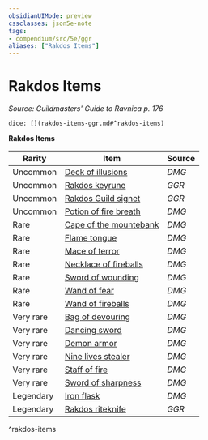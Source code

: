 ```yaml
---
obsidianUIMode: preview
cssclasses: json5e-note
tags:
- compendium/src/5e/ggr
aliases: ["Rakdos Items"]
---
```

# Rakdos Items
*Source: Guildmasters' Guide to Ravnica p. 176* 

`dice: [](rakdos-items-ggr.md#^rakdos-items)`

**Rakdos Items**

| Rarity | Item | Source |
|--------|------|--------|
| Uncommon | [Deck of illusions](/3-Mechanics/CLI/items/deck-of-illusions.md) | *DMG* |
| Uncommon | [Rakdos keyrune](/3-Mechanics/CLI/items/rakdos-keyrune-ggr.md) | *GGR* |
| Uncommon | [Rakdos Guild signet](/3-Mechanics/CLI/items/rakdos-guild-signet-ggr.md) | *GGR* |
| Uncommon | [Potion of fire breath](/3-Mechanics/CLI/items/potion-of-fire-breath.md) | *DMG* |
| Rare | [Cape of the mountebank](/3-Mechanics/CLI/items/cape-of-the-mountebank.md) | *DMG* |
| Rare | [Flame tongue](/3-Mechanics/CLI/items/flame-tongue.md) | *DMG* |
| Rare | [Mace of terror](/3-Mechanics/CLI/items/mace-of-terror.md) | *DMG* |
| Rare | [Necklace of fireballs](/3-Mechanics/CLI/items/necklace-of-fireballs.md) | *DMG* |
| Rare | [Sword of wounding](/3-Mechanics/CLI/items/sword-of-wounding.md) | *DMG* |
| Rare | [Wand of fear](/3-Mechanics/CLI/items/wand-of-fear.md) | *DMG* |
| Rare | [Wand of fireballs](/3-Mechanics/CLI/items/wand-of-fireballs.md) | *DMG* |
| Very rare | [Bag of devouring](/3-Mechanics/CLI/items/bag-of-devouring.md) | *DMG* |
| Very rare | [Dancing sword](/3-Mechanics/CLI/items/dancing-sword.md) | *DMG* |
| Very rare | [Demon armor](/3-Mechanics/CLI/items/demon-armor.md) | *DMG* |
| Very rare | [Nine lives stealer](/3-Mechanics/CLI/items/nine-lives-stealer.md) | *DMG* |
| Very rare | [Staff of fire](/3-Mechanics/CLI/items/staff-of-fire.md) | *DMG* |
| Very rare | [Sword of sharpness](/3-Mechanics/CLI/items/sword-of-sharpness.md) | *DMG* |
| Legendary | [Iron flask](/3-Mechanics/CLI/items/iron-flask.md) | *DMG* |
| Legendary | [Rakdos riteknife](/3-Mechanics/CLI/items/rakdos-riteknife-ggr.md) | *GGR* |
^rakdos-items